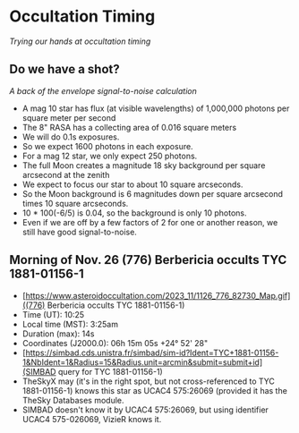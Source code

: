 # Occultation Timing

*Trying our hands at occultation timing*

## Do we have a shot?

*A back of the envelope signal-to-noise calculation*

* A mag 10 star has flux (at visible wavelengths) of 1,000,000 photons per square meter per second
* The 8" RASA has a collecting area of 0.016 square meters
* We will do 0.1s exposures.
* So we expect 1600 photons in each exposure.
* For a mag 12 star, we only expect 250 photons.
* The full Moon creates a magnitude 18 sky background per square arcsecond at the zenith
* We expect to focus our star to about 10 square arcseconds.
* So the Moon background is 6 magnitudes down per square arcsecond times 10 square arcseconds.
* 10 * 100(-6/5) is 0.04, so the background is only 10 photons.
* Even if we are off by a few factors of 2 for one or another reason, we still have good signal-to-noise.

## Morning of Nov. 26 (776) Berbericia occults TYC 1881-01156-1

* [https://www.asteroidoccultation.com/2023_11/1126_776_82730_Map.gif]((776) Berbericia occults TYC 1881-01156-1)
* Time (UT): 10:25
* Local time (MST): 3:25am
* Duration (max): 14s
* Coordinates (J2000.0): 06h 15m 05s +24&deg; 52' 28"
* [https://simbad.cds.unistra.fr/simbad/sim-id?Ident=TYC+1881-01156-1&NbIdent=1&Radius=15&Radius.unit=arcmin&submit=submit+id](SIMBAD query for TYC 1881-01156-1)
* TheSkyX may (it's in the right spot, but not cross-referenced to TYC 1881-01156-1) knows this star as UCAC4 575:26069 (provided it has the TheSky Databases module.
* SIMBAD doesn't know it by UCAC4 575:26069, but using identifier UCAC4 575-026069, VizieR knows it.
